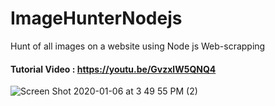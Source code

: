 # ImageHunterNodejs
Hunt of all images on a website using Node js Web-scrapping 

#### Tutorial Video : https://youtu.be/GvzxlW5QNQ4

![Screen Shot 2020-01-06 at 3 49 55 PM (2)](https://user-images.githubusercontent.com/39345855/71848073-8b667300-309c-11ea-87e4-befe3027710d.png)
